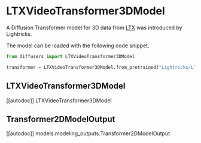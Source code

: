 <!-- Copyright 2024 The HuggingFace Team. All rights reserved.

Licensed under the Apache License, Version 2.0 (the "License"); you may not use this file except in compliance with
the License. You may obtain a copy of the License at

http://www.apache.org/licenses/LICENSE-2.0

Unless required by applicable law or agreed to in writing, software distributed under the License is distributed on
an "AS IS" BASIS, WITHOUT WARRANTIES OR CONDITIONS OF ANY KIND, either express or implied. See the License for the
specific language governing permissions and limitations under the License. -->

# LTXVideoTransformer3DModel

A Diffusion Transformer model for 3D data from [LTX](https://huggingface.co/Lightricks/LTX-Video) was introduced by Lightricks.

The model can be loaded with the following code snippet.

```python
from diffusers import LTXVideoTransformer3DModel

transformer = LTXVideoTransformer3DModel.from_pretrained("Lightricks/LTX-Video", subfolder="transformer", torch_dtype=torch.bfloat16).to("cuda")
```

## LTXVideoTransformer3DModel

[[autodoc]] LTXVideoTransformer3DModel

## Transformer2DModelOutput

[[autodoc]] models.modeling_outputs.Transformer2DModelOutput
